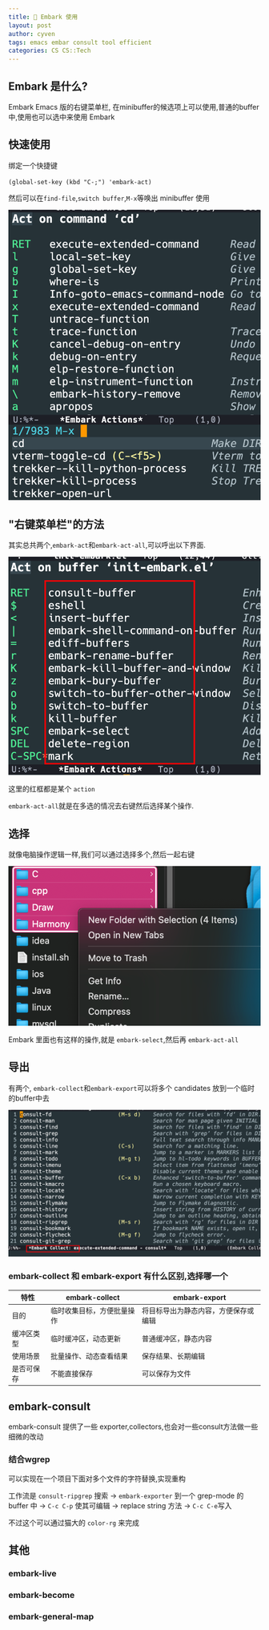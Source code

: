 ```yaml
---
title: 🌳 Embark 使用
layout: post
author: cyven
tags: emacs embar consult tool efficient
categories: CS CS::Tech
---
```



## Embark 是什么?

Embark Emacs 版的右键菜单栏, 在minibuffer的候选项上可以使用,普通的buffer中,使用也可以选中来使用 Embark

## 快速使用

绑定一个快捷键

`(global-set-key (kbd "C-;") 'embark-act)`

然后可以在`find-file`,`switch buffer`,`M-x`等唤出 minibuffer 使用

![2025-02-21-16-22-19-screenshoot.png](../assets/img/2025-02-21-16-22-19-screenshoot.png)


## "右键菜单栏"的方法

其实总共两个,`embark-act`和`embark-act-all`,可以呼出以下界面.

![2025-02-22-12-12-27-screenshoot.png](../assets/img/2025-02-22-12-12-27-screenshoot.png)

这里的红框都是某个 `action`

`embark-act-all`就是在多选的情况去右键然后选择某个操作.

## 选择

就像电脑操作逻辑一样,我们可以通过选择多个,然后一起右键

![2025-02-22-00-34-22-screenshoot.png](../assets/img/2025-02-22-00-34-22-screenshoot.png)

Embark 里面也有这样的操作,就是 `embark-select`,然后再 `embark-act-all`


## 导出

有两个, `embark-collect`和`embark-export`可以将多个 candidates 放到一个临时的buffer中去

![2025-02-22-00-37-14-screenshoot.png](../assets/img/2025-02-22-00-37-14-screenshoot.png)

###  embark-collect 和 embark-export 有什么区别,选择哪一个


| 特性       | embark-collect             | embark-export                        |
|------------|----------------------------|--------------------------------------|
| 目的       | 临时收集目标，方便批量操作 | 将目标导出为静态内容，方便保存或编辑 |
| 缓冲区类型 | 临时缓冲区，动态更新       | 普通缓冲区，静态内容                 |
| 使用场景   | 批量操作、动态查看结果     | 保存结果、长期编辑                   |
| 是否可保存 | 不能直接保存               | 可以保存为文件                       |


## embark-consult

embark-consult 提供了一些 exporter,collectors,也会对一些consult方法做一些细微的改动


### 结合wgrep

可以实现在一个项目下面对多个文件的字符替换,实现重构

工作流是 `consult-ripgrep` 搜索 -> `embark-exporter` 到一个 grep-mode 的 buffer 中 -> `C-c C-p` 使其可编辑 -> replace string 方法 -> `C-c C-e`写入

不过这个可以通过猫大的 `color-rg` 来完成


## 其他

### embark-live

### embark-become

### embark-general-map
